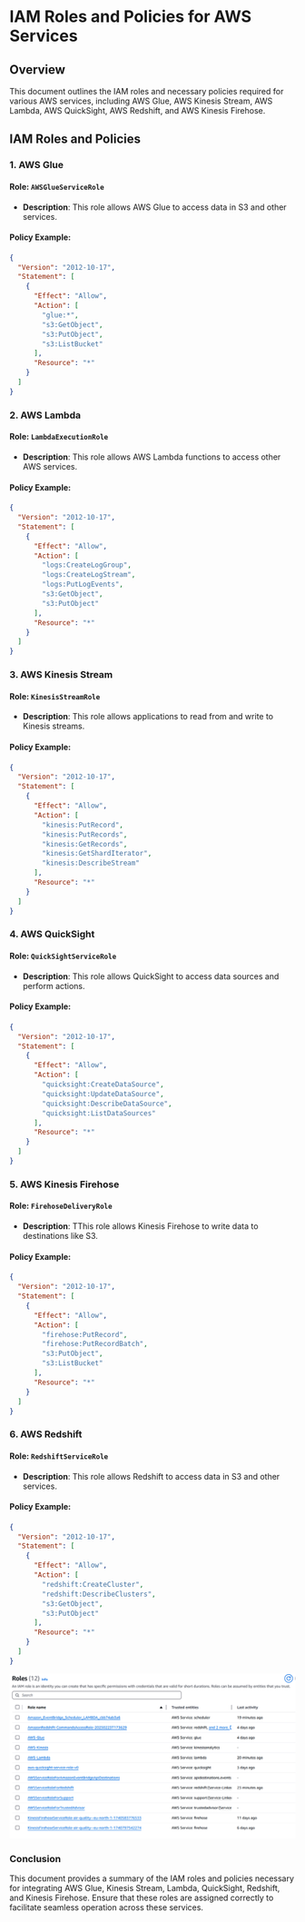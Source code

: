 # IAM Roles and Policies for AWS Services

## Overview
This document outlines the IAM roles and necessary policies required for various AWS services, including AWS Glue, AWS Kinesis Stream, AWS Lambda, AWS QuickSight, AWS Redshift, and AWS Kinesis Firehose.

## IAM Roles and Policies

### 1. AWS Glue

#### Role: `AWSGlueServiceRole`
- **Description**: This role allows AWS Glue to access data in S3 and other services.
  
#### Policy Example:
```json
{
  "Version": "2012-10-17",
  "Statement": [
    {
      "Effect": "Allow",
      "Action": [
        "glue:*",
        "s3:GetObject",
        "s3:PutObject",
        "s3:ListBucket"
      ],
      "Resource": "*"
    }
  ]
}
```
### 2. AWS Lambda

#### Role: `LambdaExecutionRole`
- **Description**: This role allows AWS Lambda functions to access other AWS services.

#### Policy Example:
```json
{  
  "Version": "2012-10-17",  
  "Statement": [  
    {  
      "Effect": "Allow",  
      "Action": [  
        "logs:CreateLogGroup",  
        "logs:CreateLogStream",  
        "logs:PutLogEvents",  
        "s3:GetObject",  
        "s3:PutObject"  
      ],  
      "Resource": "*"  
    }  
  ]  
}
```


### 3. AWS Kinesis Stream

#### Role: `KinesisStreamRole`
- **Description**: This role allows applications to read from and write to Kinesis streams.

#### Policy Example:
```json
{
  "Version": "2012-10-17",
  "Statement": [
    {
      "Effect": "Allow",
      "Action": [
        "kinesis:PutRecord",
        "kinesis:PutRecords",
        "kinesis:GetRecords",
        "kinesis:GetShardIterator",
        "kinesis:DescribeStream"
      ],
      "Resource": "*"
    }
  ]
}
```




### 4. AWS QuickSight

#### Role: `QuickSightServiceRole`
- **Description**: This role allows QuickSight to access data sources and perform actions.

#### Policy Example:
```json
{  
  "Version": "2012-10-17",  
  "Statement": [  
    {  
      "Effect": "Allow",  
      "Action": [  
        "quicksight:CreateDataSource",  
        "quicksight:UpdateDataSource",  
        "quicksight:DescribeDataSource",  
        "quicksight:ListDataSources"  
      ],  
      "Resource": "*"  
    }  
  ]  
}
```



### 5. AWS Kinesis Firehose

#### Role: `FirehoseDeliveryRole`
- **Description**: TThis role allows Kinesis Firehose to write data to destinations like S3.

#### Policy Example:
```json
{  
  "Version": "2012-10-17",  
  "Statement": [  
    {  
      "Effect": "Allow",  
      "Action": [  
        "firehose:PutRecord",  
        "firehose:PutRecordBatch",  
        "s3:PutObject",  
        "s3:ListBucket"  
      ],  
      "Resource": "*"  
    }  
  ]  
}
```

### 6. AWS Redshift

#### Role: `RedshiftServiceRole`
- **Description**: This role allows Redshift to access data in S3 and other services.

#### Policy Example:
```json
{  
  "Version": "2012-10-17",  
  "Statement": [  
    {  
      "Effect": "Allow",  
      "Action": [  
        "redshift:CreateCluster",  
        "redshift:DescribeClusters",  
        "s3:GetObject",  
        "s3:PutObject"  
      ],  
      "Resource": "*"  
    }  
  ]  
}
```

![IAM Roles](../screenshots/iam__roles_and_policies.png) 

### Conclusion

This document provides a summary of the IAM roles and policies necessary for integrating AWS Glue, Kinesis Stream, Lambda, QuickSight, Redshift, and Kinesis Firehose. Ensure that these roles are assigned correctly to facilitate seamless operation across these services.